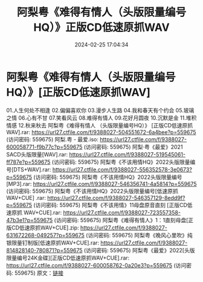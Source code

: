 ﻿---
title: 阿梨粤《难得有情人（头版限量编号HQ）》正版CD低速原抓WAV
date: 2024-02-25 17:04:34
categories: WAV车载音乐、镜像
tags: 华语中文
---
# 阿梨粤《难得有情人（头版限量编号HQ）》[正版CD低速原抓WAV]

01.人生何处不相逢
02.偏偏喜欢你
03.漫步人生路
04.我和春天有个约会
05.玻璃之情
06.心有不甘
07.笑看风云
08.难得有情人
09.花好月圆夜
10.沉默是金
11.堆积情感
12.秋来秋去
阿梨粤《难得有情人 （头版限量编号HQ）》 [正版CD低速原抓WAV].rar: https://url27.ctfile.com/f/9388027-504551672-6a4bee?p=559675
(访问密码: 559675)
阿梨.粤 - 最爱.iso: https://url27.ctfile.com/f/9388027-600058771-f9b77c?p=559675
(访问密码: 559675)
阿梨·粤《最爱》2021 SACD头版限量[WAV].rar: https://url27.ctfile.com/f/9388027-519545061-ff787e?p=559675
(访问密码: 559675)
阿梨粤《不该用情HQ》2022头版限量编号[DTS+WAV].rar: https://url27.ctfile.com/f/9388027-556352578-3e0673?p=559675
(访问密码: 559675)
阿梨粤《不该用情HQ》2022头版限量编号[MP3].rar: https://url27.ctfile.com/f/9388027-546356741-4a5814?p=559675
(访问密码: 559675)
阿梨粤《不该用情HQ》2022头版限量编号[低速原抓WAV+CUE] .rar: https://url27.ctfile.com/f/9388027-546357129-8edd9f?p=559675
(访问密码: 559675)
阿梨粤《不该用情》11母盘原音直刻 [正版CD低速原抓 WAV+CUE].rar: https://url27.ctfile.com/f/9388027-723557358-47b3e1?p=559675
(访问密码: 559675)
阿梨粤《难得有情人》1：1直刻母盘[正版CD低速原抓WAV+CUE].zip: https://url27.ctfile.com/f/9388027-631672268-049257?p=559675
(访问密码: 559675)
阿梨粤《晚风心里吹》纯银限量钉制版[低速原抓WAV+CUE].rar: https://url27.ctfile.com/f/9388027-814828140-780871?p=559675
(访问密码: 559675)
阿梨粤《最爱》2022[头版限量编号24K金碟][正版CD低速原抓WAV+CUE].rar: https://url27.ctfile.com/f/9388027-600058762-0a20e3?p=559675
(访问密码: 559675)
原文：[链接](https://blog.sina.com.cn/s/blog_1647c7e76010314hz.html)